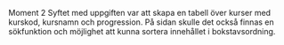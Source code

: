Moment 2
Syftet med uppgiften var att skapa en tabell över kurser med kurskod, kursnamn och progression. På sidan skulle det också finnas en sökfunktion och möjlighet att kunna sortera innehållet i bokstavsordning.
